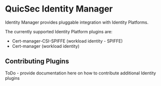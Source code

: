 # QuicSec Identity Manager

Identity Manager provides pluggable integration with Identity Platforms.

The currently supported Identity Platform plugins are:

* Cert-manager-CSI-SPIFFE (workload identity - SPIFFE)
* Cert-manager (workload identity)


## Contributing Plugins

ToDo - provide documentation here on how to contribute additional Identity plugins






